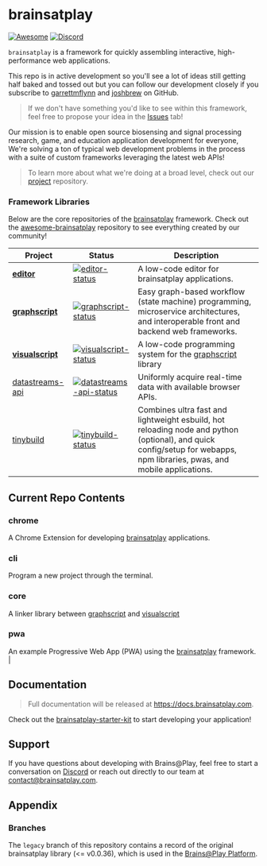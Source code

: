 # brainsatplay
[![Awesome](https://awesome.re/badge-flat2.svg)](https://github.com/brainsatplay/awesome-brainsatplay)
[![Discord](https://img.shields.io/[](src/core/dist)badge/chat-discord-7289da.svg?sanitize=true)](https://discord.gg/CDxskSh9ZB)

`brainsatplay` is a framework for quickly assembling interactive, high-performance web applications. 

This repo is in active development so you'll see a lot of ideas still getting half baked and tossed out but you can follow our development closely if you subscribe to [garrettmflynn](https://github.com/garrettmflynn) and [joshbrew](https://github.com/joshbrew) on GitHub.

> If we don't have something you'd like to see within this framework, feel free to propose your idea in the [Issues](https://github.com/brainsatplay/brainsatplay/issues) tab!

Our mission is to enable open source biosensing and signal processing research, game, and education application development for everyone, We're solving a ton of typical web development problems in the process with a suite of custom frameworks leveraging the latest web APIs! 

> To learn more about what we're doing at a broad level, check out our [project](https://github.com/brainsatplay/project) repository.

### Framework Libraries
Below are the core repositories of the [brainsatplay] framework. Check out the [awesome-brainsatplay](https://github.com/awesome-brainsatplay) repository to see everything created by our community!

| Project               | Status                                                       | Description                                             |
| --------------------- | ------------------------------------------------------------ | ------------------------------------------------------- |
| **[editor]**         | [![editor-status]][editor] | A low-code editor for brainsatplay applications.       |
| **[graphscript]**         | [![graphscript-status]][graphscript] | Easy graph-based workflow (state machine) programming, microservice architectures, and interoperable front and backend web frameworks.       |
| **[visualscript]**         | [![visualscript-status]][visualscript]  | A low-code programming system for the [graphscript] library       |
| [datastreams-api]     | [![datastreams-api-status]][datastreams-api]                   | Uniformly acquire real-time data with available browser APIs.                       |
| [tinybuild]     | [![tinybuild-status]][tinybuild]                   | Combines ultra fast and lightweight esbuild, hot reloading node and python (optional), and quick config/setup for webapps, npm libraries, pwas, and mobile applications.              

## Current Repo Contents
### chrome
A Chrome Extension for developing [brainsatplay] applications.

### cli
Program a new project through the terminal.

### core
A linker library between [graphscript] and [visualscript]

### pwa
An example Progressive Web App (PWA) using the [brainsatplay] framework.         |

## Documentation
> Full documentation will be released at https://docs.brainsatplay.com.

Check out the [brainsatplay-starter-kit](https://github.com/brainsatplay/brainsatplay-starter-kit) to start developing your application!

## Support
If you have questions about developing with Brains@Play, feel free to start a conversation on [Discord](https://discord.gg/tQ8P79tw8j) or reach out directly to our team at [contact@brainsatplay.com](mailto:contact@brainsatplay.com).


## Appendix
### Branches
The `legacy` branch of this repository contains a record of the original brainsatplay library (<= v0.0.36), which is used in the [Brains@Play Platform](https://github.com/brainsatplay/platform).



[brainsatplay]: https://github.com/brainsatplay/brainsatplay

<!-- Core Library-->
[graphscript]: https://github.com/brainsatplay/graphscript
[graphscript-status]: https://img.shields.io/npm/v/graphscript

<!-- Integrated Editor-->
[editor]: https://github.com/brainsatplay/editor
[editor-status]: https://img.shields.io/npm/v/brainsatplay-editor

<!-- Low Code Programming System-->
[visualscript]: https://github.com/brainsatplay/visualscript
[visualscript-status]: https://img.shields.io/npm/v/visualscript


<!-- Data Acquisition-->
[datastreams-api]: https://github.com/brainsatplay/datastreams-api
[datastreams-api-status]: https://img.shields.io/npm/v/datastreams-api.svg

<!-- Build Tool-->
[tinybuild]: https://github.com/brainsatplay/tinybuild
[tinybuild-status]: https://img.shields.io/npm/v/tinybuild